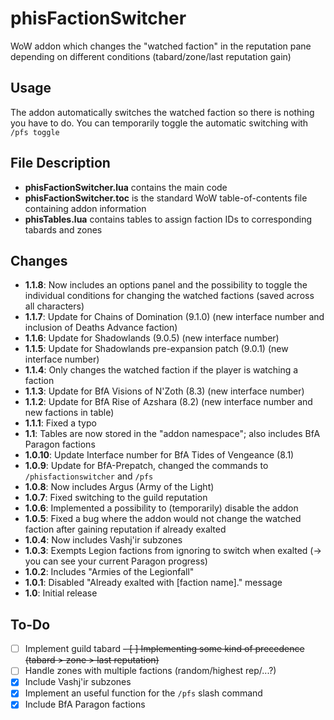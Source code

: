 # phisFactionSwitcher
WoW addon which changes the "watched faction" in the reputation pane depending on different conditions (tabard/zone/last reputation gain)

## Usage
The addon automatically switches the watched faction so there is nothing you have to do. You can temporarily toggle the automatic switching with `/pfs toggle`

## File Description
- **phisFactionSwitcher.lua** contains the main code
- **phisFactionSwitcher.toc** is the standard WoW table-of-contents file containing addon information
- **phisTables.lua** contains tables to assign faction IDs to corresponding tabards and zones

## Changes
- **1.1.8**:  Now includes an options panel and the possibility to toggle the individual conditions for changing the watched factions (saved across all characters)
- **1.1.7**: Update for Chains of Domination (9.1.0) (new interface number and inclusion of Deaths Advance faction)
- **1.1.6**: Update for Shadowlands (9.0.5) (new interface number)
- **1.1.5**: Update for Shadowlands pre-expansion patch (9.0.1) (new interface number)
- **1.1.4**: Only changes the watched faction if the player is watching a faction
- **1.1.3**: Update for BfA Visions of N'Zoth (8.3) (new interface number)
- **1.1.2**: Update for BfA Rise of Azshara (8.2) (new interface number and new factions in table)
- **1.1.1**: Fixed a typo
- **1.1**: Tables are now stored in the "addon namespace"; also includes BfA Paragon factions
- **1.0.10**: Update Interface number for BfA Tides of Vengeance (8.1)
- **1.0.9**: Update for BfA-Prepatch, changed the commands to `/phisfactionswitcher` and `/pfs`
- **1.0.8**: Now includes Argus (Army of the Light)
- **1.0.7**: Fixed switching to the guild reputation
- **1.0.6**: Implemented a possibility to (temporarily) disable the addon
- **1.0.5**: Fixed a bug where the addon would not change the watched faction after gaining reputation if already exalted
- **1.0.4**: Now includes Vashj'ir subzones
- **1.0.3**: Exempts Legion factions from ignoring to switch when exalted (-> you can see your current Paragon progress)
- **1.0.2**: Includes "Armies of the Legionfall"
- **1.0.1**: Disabled "Already exalted with [faction name]." message
- **1.0**: Initial release

## To-Do
- [ ] Implement guild tabard
~~- [ ] Implementing some kind of precedence (tabard > zone > last reputation)~~
- [ ] Handle zones with multiple factions (random/highest rep/...?)
- [x] Include Vashj'ir subzones
- [x] Implement an useful function for the `/pfs` slash command
- [x] Include BfA Paragon factions